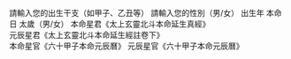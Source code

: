 請輸入您的出生干支（如甲子、乙丑等）
請輸入您的性別（男/女）
出生年
本命日
太歲（男/女）
本命星君《太上玄靈北斗本命延生真經》     
元辰星君《太上玄靈北斗本命延生經註卷下》      
本命星官《六十甲子本命元辰曆》
元辰星官《六十甲子本命元辰曆》
